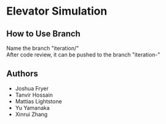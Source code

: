 # Elevator Simulation

## How to Use Branch
Name the branch "iteration<iteration number>/<feature name>"  
After code review, it can be pushed to the branch "iteration-<iteration number>"

## Authors
- Joshua Fryer
- Tanvir Hossain
- Mattias Lightstone
- Yu Yamanaka
- Xinrui Zhang
